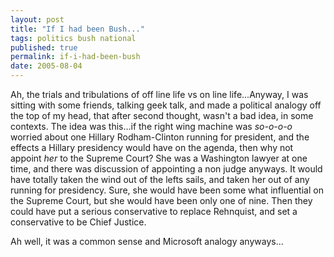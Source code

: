 ```yaml
---
layout: post
title: "If I had been Bush..."
tags: politics bush national
published: true
permalink: if-i-had-been-bush
date: 2005-08-04
---
```


Ah, the trials and tribulations of off line life vs on line life...Anyway, I was sitting with some friends, talking geek talk, and made a political analogy off the top of my head, that after second thought, wasn't a bad idea, in some contexts.  The idea was this...if the right wing machine was <em>so-o-o-o</em> worried about one Hillary Rodham-Clinton running for president, and the effects a Hillary presidency would have on the agenda, then why not appoint <em>her</em> to the Supreme Court?  She was a Washington lawyer at one time, and there was discussion of appointing a non judge anyways.  It would have totally taken the wind out of the lefts sails, and taken her out of any running for presidency.  Sure, she would have been some what influential on the Supreme Court, but she would have been only one of nine.  Then they could have put a serious conservative to replace Rehnquist, and set a conservative to be Chief Justice.

 Ah well, it was a common sense and Microsoft analogy anyways...
